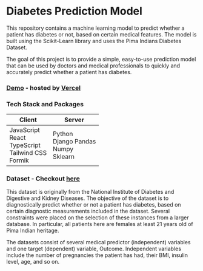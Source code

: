 # Diabetes Prediction Model

This repository contains a machine learning model to predict whether a patient has diabetes or not, based on certain medical features. The model is built using the Scikit-Learn library and uses the Pima Indians Diabetes Dataset.

The goal of this project is to provide a simple, easy-to-use prediction model that can be used by doctors and medical professionals to quickly and accurately predict whether a patient has diabetes.

### <a href="https://diaprognosis.vercel.app/">Demo</a> - hosted by <a href="https://vercel.com">Vercel</a> 

### Tech Stack and Packages

| Client  | Server  |
|---|---|
| JavaScript <br/> React <br/> TypeScript <br/> Tailwind CSS <br/> Formik  | Python <br/> Django Pandas <br/> Numpy <br/> Sklearn  |


### Dataset - Checkout <a href="https://www.kaggle.com/datasets/uciml/pima-indians-diabetes-database">here</a>

This dataset is originally from the National Institute of Diabetes and Digestive and Kidney Diseases. The objective of the dataset is to diagnostically predict whether or not a patient has diabetes, based on certain diagnostic measurements included in the dataset. Several constraints were placed on the selection of these instances from a larger database. In particular, all patients here are females at least 21 years old of Pima Indian heritage.

The datasets consist of several medical predictor (independent) variables and one target (dependent) variable, Outcome. Independent variables include the number of pregnancies the patient has had, their BMI, insulin level, age, and so on.
